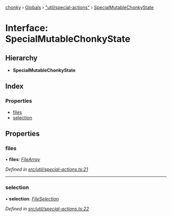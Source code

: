 [chonky](../README.md) › [Globals](../globals.md) › ["util/special-actions"](../modules/_util_special_actions_.md) › [SpecialMutableChonkyState](_util_special_actions_.specialmutablechonkystate.md)

# Interface: SpecialMutableChonkyState

## Hierarchy

* **SpecialMutableChonkyState**

## Index

### Properties

* [files](_util_special_actions_.specialmutablechonkystate.md#files)
* [selection](_util_special_actions_.specialmutablechonkystate.md#selection)

## Properties

###  files

• **files**: *[FileArray](../modules/_types_files_types_.md#filearray)*

*Defined in [src/util/special-actions.ts:21](https://github.com/TimboKZ/Chonky/blob/f29f7b3/src/util/special-actions.ts#L21)*

___

###  selection

• **selection**: *[FileSelection](_types_files_types_.fileselection.md)*

*Defined in [src/util/special-actions.ts:22](https://github.com/TimboKZ/Chonky/blob/f29f7b3/src/util/special-actions.ts#L22)*
